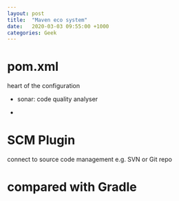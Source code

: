 ```yaml
---
layout: post
title:  "Maven eco system"
date:   2020-03-03 09:55:00 +1000
categories: Geek
---
```


pom.xml
=========
heart of the configuration

- sonar: code quality analyser

-


SCM Plugin
=============
connect to source code management e.g. SVN or Git repo


compared with Gradle
========








